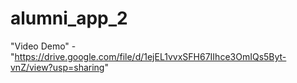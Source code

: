 # alumni_app_2
"Video Demo" - "https://drive.google.com/file/d/1ejEL1vvxSFH67IIhce3OmIQs5Byt-vnZ/view?usp=sharing"

